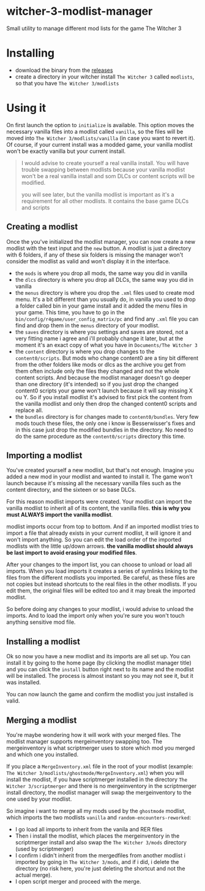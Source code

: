 # witcher-3-modlist-manager
Small utility to manage different mod lists for the game The Witcher 3 

# Installing

- download the binary from the [releases](https://github.com/Aelto/tw3-modlist-manager/releases)
- create a directory in your witcher install `The Witcher 3` called `modlists`, so that you have `The Witcher 3/modlists`

# Using it
On first launch the option to `initialize` is available. This option moves the necessary vanilla files into a modlist called `vanilla`, so the files will be moved into `The Witcher 3/modlists/vanilla` (in case you want to revert it). Of course, if your current install was a modded game, your vanilla modlist won't be exactly vanilla but your current install.

> I would advise to create yourself a real vanilla install. You will have trouble swapping between modlists because your vanilla modlist won't be a real vanilla install and som DLCs or content scripts will be modified.
>
> you will see later, but the vanilla modlist is important as it's a requirement for all other modlists. It contains the base game DLCs and scripts

## Creating a modlist
Once the you've initialized the modlist manager, you can now create a new modlist with the text input and the `new` button. A modlist is just a directory with 6 folders, if any of these six folders is missing the manager won't consider the modlist as valid and won't display it in the interface.

- the `mods` is where you drop all mods, the same way you did in vanilla
- the `dlcs` directory is where you drop all DLCs, the same way you did in vanilla
- the `menus` directory is where you drop the `.xml` files used to create mod menu. It's a bit different than you usually do, in vanilla you used to drop a folder called bin in your game install and it added the menu files in your game. This time, you have to go in the `bin/config/r4game/user_config_matrix/pc` and find any `.xml` file you can find and drop them in the `menus` directory of your modlist.
- the `saves` directory is where you settings and saves are stored, not a very fitting name i agree and i'll probably change it later, but at the moment it's an exact copy of what you have in `Documents/The Witcher 3`
- the `content` directory is where you drop changes to the `content0/scripts`. But mods who change content0 are a tiny bit different from the other folders like mods or dlcs as the archive you get from them often include only the files they changed and not the whole content scripts. And because the modlist manager doesn't go deeper than one directory (it's intended) so if you just drop the changed content0 scripts your game won't launch because it will say missing X ou Y. So if you install modlist it's advised to first pick the content from the vanilla modlist and only then drop the changed content0 scripts and replace all.
- the `bundles` directory is for changes made to `content0/bundles`. Very few mods touch these files, the only one i know is Besserwisser's fixes and in this case just drop the modified bundles in the directory. No need to do the same procedure as the `content0/scripts` directory this time.

## Importing a modlist
You've created yourself a new modlist, but that's not enough. Imagine you added a new mod in your modlist and wanted to install it. The game won't launch because it's missing all the necessary vanilla files such as the content directory, and the sixteen or so base DLCs.

For this reason modlist imports were created. Your modlist can import the vanilla modlist to inherit all of its content, the vanilla files. **this is why you must ALWAYS import the vanilla modlist**.

modlist imports occur from top to bottom. And if an imported modlist tries to import a file that already exists in your current modlist, it will ignore it and won't import anything. So you can edit the load order of the imported modlists with the little up/down arrows. **the vanilla modlist should always be last import to avoid erasing your modified files**.

After your changes to the import list, you can choose to unload or load all imports. When you load imports it creates a series of symlinks linking to the files from the different modlists you imported. Be careful, as these files are not copies but instead shortcuts to the real files in the other modlists. If you edit them, the original files will be edited too and it may break the imported modlist.

So before doing any changes to your modlist, i would advise to unload the imports. And to load the import only when you're sure you won't touch anything sensitive mod file.

## Installing a modlist
Ok so now you have a new modlist and its imports are all set up. You can install it by going to the home page (by clicking the modlist manager title) and you can click the `install` button right next to its name and the modlist will be installed. The process is almost instant so you may not see it, but it was installed. 

You can now launch the game and confirm the modlist you just installed is valid.

## Merging a modlist
You're maybe wondering how it will work with your merged files. The modlist manager supports mergeinventory swapping too. The mergeinventory is what scriptmerger uses to store which mod you merged and which one you installed.

If you place a `MergeInventory.xml` file in the root of your modlist (example: `The Witcher 3/modlists/ghostmode/MergeInventory.xml`) when you will install the modlist, if you have scriptmerger installed in the directory `The Witcher 3/scriptmerger` and there is no mergeinventory in the scriptmerger install directory, the modlist manager will swap the mergeinventory to the one used by your modlist.

So imagine i want to merge all my mods used by the `ghostmode` modlist, which imports the two modlists `vanilla` and `random-encounters-reworked`:
- I go load all imports to inherit from the vanila and RER files
- Then i install the modlist, which places the mergeinventory in the scriptmerger install and also swap the `The Witcher 3/mods` directory (used by scriptmerger)
- I confirm i didn't inherit from the mergedfiles from another modlist i imported by going in `The Witcher 3/mods`, and if i did, i delete the directory (no risk here, you're just deleting the shortcut and not the actual merge).
- I open script merger and proceed with the merge.